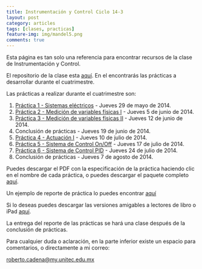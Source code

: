 ```yaml
---
title: Instrumentación y Control Ciclo 14-3
layout: post
category: articles
tags: [clases, practicas]
feature-img: img/mandel5.png
comments: true
---
```


Esta página es tan solo una referencia para encontrar recursos de la clase de Instrumentación y Control.

El repositorio de la clase esta [aquí](https://github.com/robblack007/clase-instrumentacion-control). En el encontrarás las prácticas a desarrollar durante el cuatrimestre.

Las prácticas a realizar durante el cuatrimestre son:

1. [Práctica 1 - Sistemas eléctricos](https://github.com/robblack007/clase-instrumentacion-control/blob/master/Practicas/PDF's/Practica1.pdf?raw=true) - Jueves 29 de mayo de 2014.
2. [Práctica 2 - Medición de variables físicas I](https://github.com/robblack007/clase-instrumentacion-control/blob/master/Practicas/PDF's/Practica2.pdf?raw=true) - Jueves 5 de junio de 2014.
3. [Práctica 3 - Medición de variables físicas II](https://github.com/robblack007/clase-instrumentacion-control/blob/master/Practicas/PDF's/Practica3.pdf?raw=true) - Jueves 12 de junio de 2014.
4. Conclusión de prácticas - Jueves 19 de junio de 2014.
5. [Práctica 4 - Actuación I](https://github.com/robblack007/clase-instrumentacion-control/blob/master/Practicas/PDF's/Practica4.pdf?raw=true) - Jueves 10 de julio de 2014.
6. [Práctica 5 - Sistema de Control On/Off](https://github.com/robblack007/clase-instrumentacion-control/blob/master/Practicas/PDF's/Practica5.pdf?raw=true) - Jueves 17 de julio de 2014.
7. [Práctica 6 - Sistema de Control PID](https://github.com/robblack007/clase-instrumentacion-control/blob/master/Practicas/PDF's/Practica6.pdf?raw=true) - Jueves 24 de julio de 2014.
8. Conclusión de prácticas - Jueves 7 de agosto de 2014.

Puedes descargar el PDF con la especificación de la práctica haciendo clic en el nombre de cada práctica, o puedes descargar el paquete completo [aquí](https://github.com/robblack007/clase-instrumentacion-control/archive/v2.1.zip).

Un ejemplo de reporte de práctica lo puedes encontrar [aquí](https://github.com/robblack007/clase-instrumentacion-control/blob/master/Practicas/PDF's/EjemploReporte.pdf?raw=true)

Si lo deseas puedes descargar las versiones amigables a lectores de libro o iPad [aquí](https://github.com/robblack007/clase-instrumentacion-control/archive/ebook2.1.zip).

La entrega del reporte de las prácticas se hará una clase después de la conclusión de prácticas.

Para cualquier duda o aclaración, en la parte inferior existe un espacio para comentarios, o directamente a mi correo:

roberto.cadena@my.unitec.edu.mx
